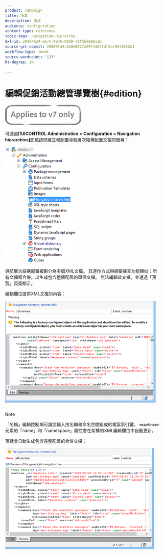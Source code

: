 ```yaml
---
product: campaign
title: 版本
description: 版本
audience: configuration
content-type: reference
topic-tags: navigation-hierarchy
exl-id: 204d4a24-267c-4976-90d9-7bf5bee8d116
source-git-commit: 20509f44c5b8e0827a09f44dffdf2ec9d11652a1
workflow-type: tm+mt
source-wordcount: '123'
ht-degree: 1%

---
```


# 編輯促銷活動總管導覽樹{#edition}

![](../../assets/v7-only.svg)

可通過&#x200B;**[!UICONTROL Administration > Configuration > Navigation hierarchies]**&#x200B;節點訪問建立和配置導航層次結構配置文檔的螢幕：

![](assets/d_ncs_integration_navigation_arbo.png)

導航層次結構配置被劃分為多個XML文檔。 其運作方式與綱要擴充功能類似：所有文檔都合併，以生成包含整個配置的單個文檔。 無法編輯此文檔，並通過「預覽」頁簽顯示。

編輯欄位提供XML文檔的內容：

![](assets/d_ncs_integration_navigation_edit.png)

>[!NOTE]
>
>「名稱」編輯控制項可讓您輸入由名稱和命名空間組成的檔案索引鍵。 **`<navtree>`**&#x200B;元素的「name」和「namespace」屬性會在架構的XML編輯欄位中自動更新。

預覽會自動生成包含完整配置的合併文檔：

![](assets/d_ncs_integration_navigation_preview.png)
